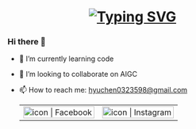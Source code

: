 <h1 align="center">
<a href="https://git.io/typing-svg"><img src="https://readme-typing-svg.herokuapp.com?font=Fira+Code&pause=1000&color=A0F718&width=435&lines=Hello%2CGuys++%F0%9F%A4%A9;I'm+Yu+Chen++%F0%9F%8C%B4" alt="Typing SVG" /></a>

### Hi there 👋
- 🌱 I’m currently learning code
- 👯 I’m looking to collaborate on AIGC
- 📫 How to reach me: hyuchen0323598@gmail.com

  <table>
  <tbody>
    <tr>
      <td><a href="https://www.facebook.com/blue.winne/"><img align="left" src="https://user-images.githubusercontent.com/8935531/161361100-1fe2b952-4a79-48ec-8646-58f1f4f9738c.gif" alt="icon | Facebook" width="100%"/></a></td>
      <td><a href="https://www.instagram.com/ed_0323/"><img align="left" src="https://user-images.githubusercontent.com/8935531/161361084-a010cae7-5b98-4d09-a189-03862dc6e86e.gif" alt="icon | Instagram" width="100%"/></a></td>
    </tr>
  </tbody>
</table>
